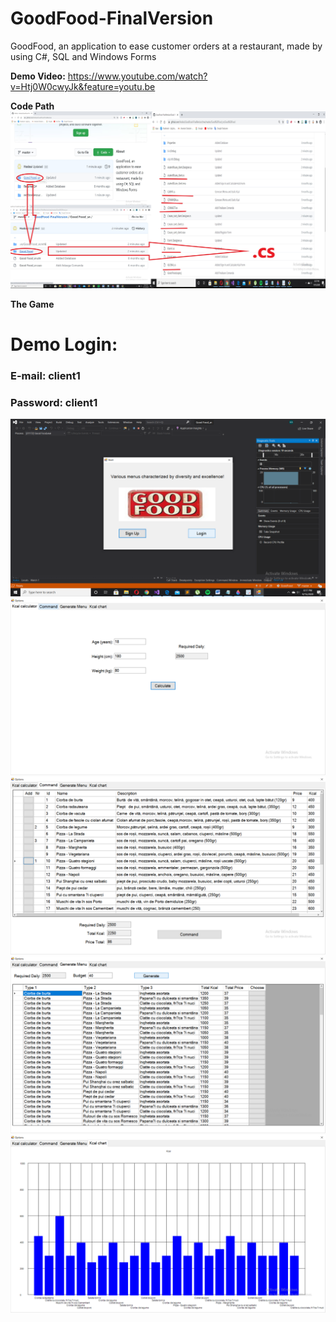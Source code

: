   # GoodFood-FinalVersion
  GoodFood, an application to ease customer orders at a restaurant, made by using C#, SQL and Windows Forms
  
   **Demo Video:**
https://www.youtube.com/watch?v=Htj0W0cwyJk&feature=youtu.be
   
   **Code Path**
![Image of Path](https://github.com/Hodosi/GoodFood-FinalVersion/blob/master/readmeResources/GoodFoodCodePath.png)

   **The Game**
   # Demo Login:
   ### E-mail: client1
   ### Password: client1
   
![Image of Game](https://github.com/Hodosi/GoodFood-FinalVersion/blob/master/readmeResources/2020-09-15%20(22).png)
![Image of Game](https://github.com/Hodosi/GoodFood-FinalVersion/blob/master/readmeResources/2020-09-15%20(23).png)
![Image of Game](https://github.com/Hodosi/GoodFood-FinalVersion/blob/master/readmeResources/2020-09-15%20(24).png)
![Image of Game](https://github.com/Hodosi/GoodFood-FinalVersion/blob/master/readmeResources/2020-09-15%20(25).png)
![Image of Game](https://github.com/Hodosi/GoodFood-FinalVersion/blob/master/readmeResources/2020-09-15%20(26).png)
